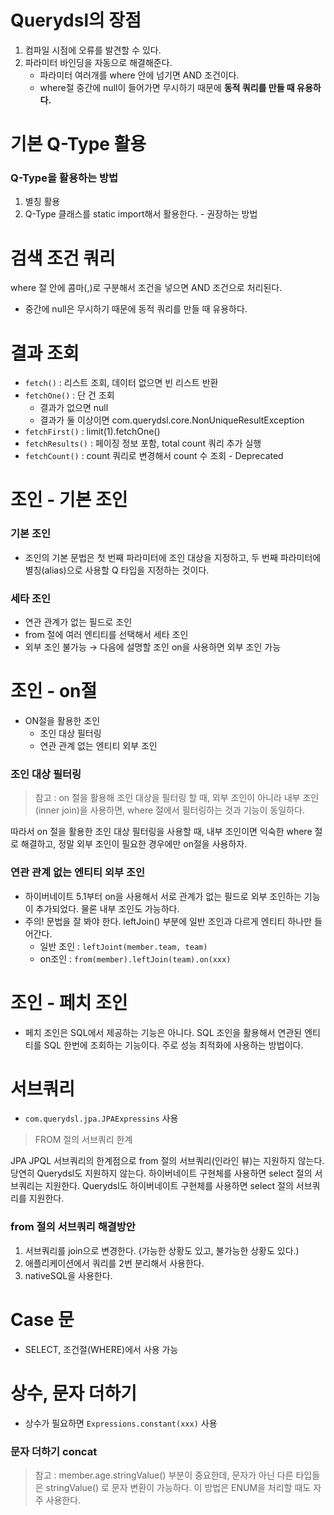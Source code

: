 # Querydsl의 장점

1. 컴파일 시점에 오류를 발견할 수 있다.
2. 파라미터 바인딩을 자동으로 해결해준다.
   - 파라미터 여러개를 where 안에 넘기면 AND 조건이다.
   - where절 중간에 null이 들어가면 무시하기 때문에 **동적 쿼리를 만들 때 유용하다.**

# 기본 Q-Type 활용

### Q-Type을 활용하는 방법

1. 별칭 활용
2. Q-Type 클래스를 static import해서 활용한다. - 권장하는 방법

# 검색 조건 쿼리

where 절 안에 콤마(,)로 구분해서 조건을 넣으면 AND 조건으로 처리된다.

- 중간에 null은 무시하기 때문에 동적 쿼리를 만들 때 유용하다.

# 결과 조회

- `fetch()` : 리스트 조회, 데이터 없으면 빈 리스트 반환
- `fetchOne()` : 단 건 조회
    - 결과가 없으면 null
    - 결과가 둘 이상이면 com.querydsl.core.NonUniqueResultException
- `fetchFirst()` : limit(1).fetchOne()
- `fetchResults()` : 페이징 정보 포함, total count 쿼리 추가 실행
- `fetchCount()` : count 쿼리로 변경해서 count 수 조회 - Deprecated

# 조인 - 기본 조인

### 기본 조인

- 조인의 기본 문법은 첫 번째 파라미터에 조인 대상을 지정하고, 두 번째 파라미터에 별칭(alias)으로 사용할 Q 타입을 지정하는 것이다.

### 세타 조인

- 연관 관계가 없는 필드로 조인
- from 절에 여러 엔티티를 선택해서 세타 조인
- 외부 조인 불가능 → 다음에 설명할 조인 on을 사용하면 외부 조인 가능

# 조인 - on절

- ON절을 활용한 조인
    - 조인 대상 필터링
    - 연관 관계 없는 엔티티 외부 조인

### 조인 대상 필터링

> 참고 : on 절을 활용해 조인 대상을 필터링 할 때, 외부 조인이 아니라 내부 조인(inner join)을 사용하면, where 절에서 필터링하는 것과 기능이 동일하다.

따라서 on 절을 활용한 조인 대상 필터링을 사용할 때, 내부 조인이면 익숙한 where 절로 해결하고, 정말 외부 조인이 필요한 경우에만 on절을 사용하자.
>

### 연관 관계 없는 엔티티 외부 조인

- 하이버네이트 5.1부터 on을 사용해서 서로 관계가 없는 필드로 외부 조인하는 기능이 추가되었다. 물론 내부 조인도 가능하다.
- 주의! 문법을 잘 봐야 한다. leftJoin() 부분에 일반 조인과 다르게 엔티티 하나만 들어간다.
    - 일반 조인 : `leftJoint(member.team, team)`
    - on조인 : `from(member).leftJoin(team).on(xxx)`

# 조인 - 페치 조인

- 페치 조인은 SQL에서 제공하는 기능은 아니다. SQL 조인을 활용해서 연관된 엔티티를 SQL 한번에 조회하는 기능이다. 주로 성능 최적화에 사용하는 방법이다.

# 서브쿼리

- `com.querydsl.jpa.JPAExpressins` 사용

> FROM 절의 서브쿼리 한계

JPA JPQL 서브쿼리의 한계점으로 from 절의 서브쿼리(인라인 뷰)는 지원하지 않는다.
당연히 Querydsl도 지원하지 않는다. 하이버네이트 구현체를 사용하면 select 절의 서브쿼리는 지원한다. Querydsl도 하이버네이트 구현체를 사용하면 select 절의 서브쿼리를 지원한다.
>

### from 절의 서브쿼리 해결방안

1. 서브쿼리를 join으로 변경한다. (가능한 상황도 있고, 불가능한 상황도 있다.)
2. 애플리케이션에서 쿼리를 2번 분리해서 사용한다.
3. nativeSQL을 사용한다.

# Case 문

- SELECT, 조건절(WHERE)에서 사용 가능

# 상수, 문자 더하기

- 상수가 필요하면 `Expressions.constant(xxx)` 사용

### 문자 더하기 concat

> 참고 : member.age.stringValue() 부분이 중요한데, 문자가 아닌 다른 타입들은 stringValue() 로 문자 변환이 가능하다. 이 방법은 ENUM을 처리할 때도 자주 사용한다.
>